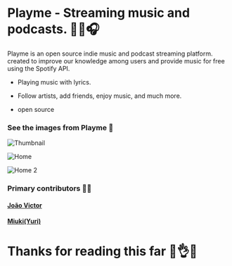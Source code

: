 # Playme - Streaming music and podcasts. 🧑‍🚀🎧

Playme is an open source indie music and podcast streaming platform. created to improve our knowledge among users and provide music for free using the Spotify API.

- Playing music with lyrics.

- Follow artists, add friends, enjoy music, and much more.

- open source

### See the images from Playme 📸

![Thumbnail](https://media.discordapp.net/attachments/656235917845069854/942561328214708264/thumb.png?width=844&height=475 "Thumbnail")

![Home](https://media.discordapp.net/attachments/656235917845069854/942561327967273020/home-3.png?width=844&height=475 "Home")

![Home 2](https://media.discordapp.net/attachments/656235917845069854/942562216299880508/home.png?width=844&height=475 "Home 2")

### Primary contributors 👨‍🦲

#### [João Victor](https://github.com/JoaoVictor6 "João Victor")
#### [Miuki(Yuri)](https://github.com/o-miuki "Miuki(Yuri)")

# Thanks for reading this far 🤯👌🌈
